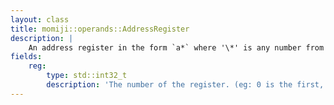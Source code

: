 ```yaml
---
layout: class
title: momiji::operands::AddressRegister
description: |
    An address register in the form `a*` where '\*' is any number from 0 to 7.
fields:
    reg:
        type: std::int32_t
        description: 'The number of the register. (eg: 0 is the first, 7 is the eight)'
---
```

